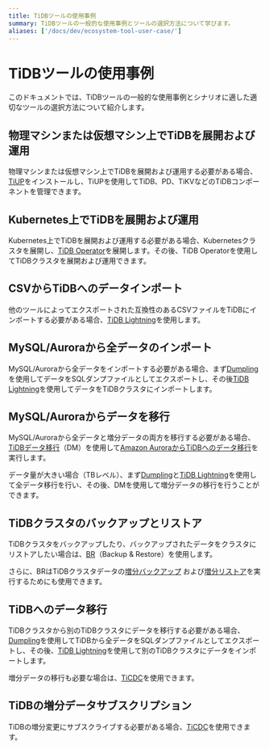 ```yaml
---
title: TiDBツールの使用事例
summary: TiDBツールの一般的な使用事例とツールの選択方法について学びます。
aliases: ['/docs/dev/ecosystem-tool-user-case/']
---
```


# TiDBツールの使用事例

このドキュメントでは、TiDBツールの一般的な使用事例とシナリオに適した適切なツールの選択方法について紹介します。

## 物理マシンまたは仮想マシン上でTiDBを展開および運用

物理マシンまたは仮想マシン上でTiDBを展開および運用する必要がある場合、[TiUP](/tiup/tiup-overview.md)をインストールし、TiUPを使用してTiDB、PD、TiKVなどのTiDBコンポーネントを管理できます。

## Kubernetes上でTiDBを展開および運用

Kubernetes上でTiDBを展開および運用する必要がある場合、Kubernetesクラスタを展開し、[TiDB Operator](https://docs.pingcap.com/tidb-in-kubernetes/stable)を展開します。その後、TiDB Operatorを使用してTiDBクラスタを展開および運用できます。

## CSVからTiDBへのデータインポート

他のツールによってエクスポートされた互換性のあるCSVファイルをTiDBにインポートする必要がある場合、[TiDB Lightning](/tidb-lightning/tidb-lightning-overview.md)を使用します。

## MySQL/Auroraから全データのインポート

MySQL/Auroraから全データをインポートする必要がある場合、まず[Dumpling](/dumpling-overview.md)を使用してデータをSQLダンプファイルとしてエクスポートし、その後[TiDB Lightning](/tidb-lightning/tidb-lightning-overview.md)を使用してデータをTiDBクラスタにインポートします。

## MySQL/Auroraからデータを移行

MySQL/Auroraから全データと増分データの両方を移行する必要がある場合、[TiDBデータ移行](/dm/dm-overview.md)（DM）を使用して[Amazon AuroraからTiDBへのデータ移行](/migrate-aurora-to-tidb.md)を実行します。

データ量が大きい場合（TBレベル）、まず[Dumpling](/dumpling-overview.md)と[TiDB Lightning](/tidb-lightning/tidb-lightning-overview.md)を使用して全データ移行を行い、その後、DMを使用して増分データの移行を行うことができます。

## TiDBクラスタのバックアップとリストア

TiDBクラスタをバックアップしたり、バックアップされたデータをクラスタにリストアしたい場合は、[BR](/br/backup-and-restore-overview.md)（Backup & Restore）を使用します。

さらに、BRはTiDBクラスタデータの[増分バックアップ](/br/br-incremental-guide.md#back-up-incremental-data) および[増分リストア](/br/br-incremental-guide.md#restore-incremental-data)を実行するためにも使用できます。

## TiDBへのデータ移行

TiDBクラスタから別のTiDBクラスタにデータを移行する必要がある場合、[Dumpling](/dumpling-overview.md)を使用してTiDBから全データをSQLダンプファイルとしてエクスポートし、その後、[TiDB Lightning](/tidb-lightning/tidb-lightning-overview.md)を使用して別のTiDBクラスタにデータをインポートします。

増分データの移行も必要な場合は、[TiCDC](/ticdc/ticdc-overview.md)を使用できます。

## TiDBの増分データサブスクリプション

TiDBの増分変更にサブスクライブする必要がある場合、[TiCDC](/ticdc/ticdc-overview.md)を使用できます。